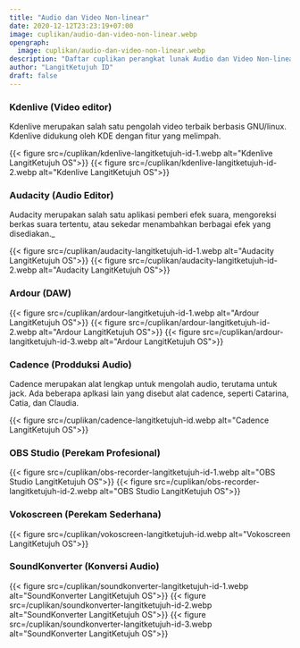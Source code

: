 ```yaml
---
title: "Audio dan Video Non-linear"
date: 2020-12-12T23:23:19+07:00
image: cuplikan/audio-dan-video-non-linear.webp
opengraph:
  image: cuplikan/audio-dan-video-non-linear.webp
description: "Daftar cuplikan perangkat lunak Audio dan Video Non-linear di LangitKetujuh OS"
author: "LangitKetujuh ID"
draft: false
---
```


### Kdenlive (Video editor)

Kdenlive merupakan salah satu pengolah video terbaik berbasis GNU/linux. Kdenlive didukung oleh KDE dengan fitur yang melimpah.

{{< figure src=/cuplikan/kdenlive-langitketujuh-id-1.webp alt="Kdenlive LangitKetujuh OS">}}
{{< figure src=/cuplikan/kdenlive-langitketujuh-id-2.webp alt="Kdenlive LangitKetujuh OS">}}

### Audacity (Audio Editor)

Audacity merupakan salah satu aplikasi pemberi efek suara, mengoreksi berkas suara tertentu, atau sekedar menambahkan berbagai efek yang disediakan._

{{< figure src=/cuplikan/audacity-langitketujuh-id-1.webp alt="Audacity LangitKetujuh OS">}}
{{< figure src=/cuplikan/audacity-langitketujuh-id-2.webp alt="Audacity LangitKetujuh OS">}}

### Ardour (DAW)

{{< figure src=/cuplikan/ardour-langitketujuh-id-1.webp alt="Ardour LangitKetujuh OS">}}
{{< figure src=/cuplikan/ardour-langitketujuh-id-2.webp alt="Ardour LangitKetujuh OS">}}
{{< figure src=/cuplikan/ardour-langitketujuh-id-3.webp alt="Ardour LangitKetujuh OS">}}

### Cadence (Prodduksi Audio)

Cadence merupakan alat lengkap untuk mengolah audio, terutama untuk jack. Ada beberapa aplkasi lain yang disebut alat cadence, seperti Catarina, Catia, dan Claudia.

{{< figure src=/cuplikan/cadence-langitketujuh-id.webp alt="Cadence LangitKetujuh OS">}}

### OBS Studio (Perekam Profesional)

{{< figure src=/cuplikan/obs-recorder-langitketujuh-id-1.webp alt="OBS Studio LangitKetujuh OS">}}
{{< figure src=/cuplikan/obs-recorder-langitketujuh-id-2.webp alt="OBS Studio LangitKetujuh OS">}}

### Vokoscreen (Perekam Sederhana)

{{< figure src=/cuplikan/vokoscreen-langitketujuh-id.webp alt="Vokoscreen LangitKetujuh OS">}}

### SoundKonverter (Konversi Audio)

{{< figure src=/cuplikan/soundkonverter-langitketujuh-id-1.webp alt="SoundKonverter LangitKetujuh OS">}}
{{< figure src=/cuplikan/soundkonverter-langitketujuh-id-2.webp alt="SoundKonverter LangitKetujuh OS">}}
{{< figure src=/cuplikan/soundkonverter-langitketujuh-id-3.webp alt="SoundKonverter LangitKetujuh OS">}}
